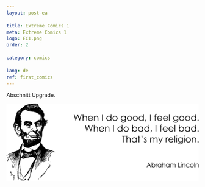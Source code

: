 ```yaml
---
layout: post-ea

title: Extreme Comics 1
meta: Extreme Comics 1
logo: EC1.png
order: 2

category: comics

lang: de
ref: first_comics
---
```


Abschnitt Upgrade.

<a data-fancybox="gallery" href="/img/programming/Lincoln.png"><img src="/img/programming/Lincoln.png" alt=""></a>
